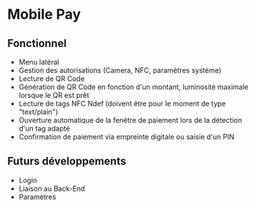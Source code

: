 # Mobile Pay

## Fonctionnel
- Menu latéral
- Gestion des autorisations (Camera, NFC, paramètres système)
- Lecture de QR Code
- Génération de QR Code en fonction d'un montant, luminosité maximale lorsque le QR est prêt
- Lecture de tags NFC Ndef (doivent être pour le moment de type "text/plain")
- Ouverture automatique de la fenêtre de paiement lors de la détection d'un tag adapté
- Confirmation de paiement via empreinte digitale ou saisie d'un PIN

## Futurs développements
- Login
- Liaison au Back-End
- Paramètres
